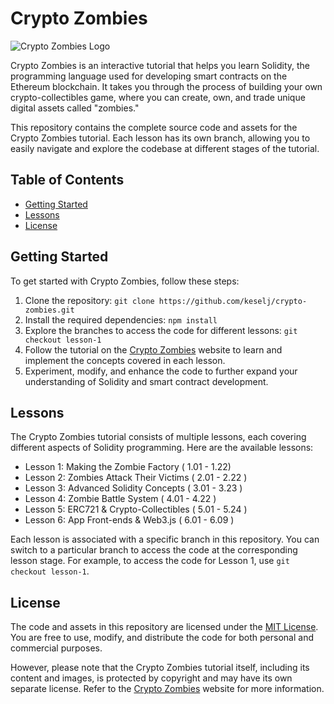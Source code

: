 # Crypto Zombies

![Crypto Zombies Logo](https://example.com/crypto-zombies-logo.png)

Crypto Zombies is an interactive tutorial that helps you learn Solidity, the programming language used for developing smart contracts on the Ethereum blockchain. It takes you through the process of building your own crypto-collectibles game, where you can create, own, and trade unique digital assets called "zombies."

This repository contains the complete source code and assets for the Crypto Zombies tutorial. Each lesson has its own branch, allowing you to easily navigate and explore the codebase at different stages of the tutorial.

## Table of Contents

- [Getting Started](#getting-started)
- [Lessons](#lessons)
- [License](#license)

## Getting Started

To get started with Crypto Zombies, follow these steps:

1. Clone the repository: `git clone https://github.com/keselj/crypto-zombies.git`
2. Install the required dependencies: `npm install`
3. Explore the branches to access the code for different lessons: `git checkout lesson-1`
4. Follow the tutorial on the [Crypto Zombies](https://example.com/crypto-zombies) website to learn and implement the concepts covered in each lesson.
5. Experiment, modify, and enhance the code to further expand your understanding of Solidity and smart contract development.

## Lessons

The Crypto Zombies tutorial consists of multiple lessons, each covering different aspects of Solidity programming. Here are the available lessons:

- Lesson 1: Making the Zombie Factory ( 1.01 - 1.22) 
- Lesson 2: Zombies Attack Their Victims ( 2.01 - 2.22 )
- Lesson 3: Advanced Solidity Concepts ( 3.01 - 3.23 )
- Lesson 4: Zombie Battle System ( 4.01 - 4.22 )
- Lesson 5: ERC721 & Crypto-Collectibles ( 5.01 - 5.24 )
- Lesson 6: App Front-ends & Web3.js ( 6.01 - 6.09 )

Each lesson is associated with a specific branch in this repository. You can switch to a particular branch to access the code at the corresponding lesson stage. For example, to access the code for Lesson 1, use `git checkout lesson-1`.

## License

The code and assets in this repository are licensed under the [MIT License](LICENSE). You are free to use, modify, and distribute the code for both personal and commercial purposes.

However, please note that the Crypto Zombies tutorial itself, including its content and images, is protected by copyright and may have its own separate license. Refer to the [Crypto Zombies](https://example.com/crypto-zombies) website for more information.

